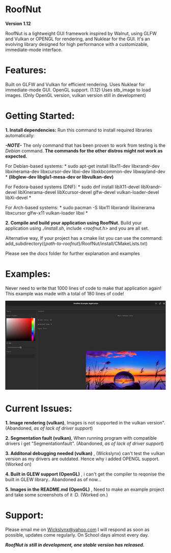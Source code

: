 # RoofNut

**Version 1.12**

RoofNut is a lightweight GUI framework inspired by Walnut, using GLFW and Vulkan or OPENGL for rendering, and Nuklear for the GUI. It's an evolving library designed for high performance with a customizable, immediate-mode interface.

# Features:
Built on GLFW and Vulkan for efficient rendering.
Uses Nuklear for immediate-mode GUI.
OpenGL support. (1.12)
Uses stb_image to load images. (Only OpenGL version, vulkan version still in development)

# Getting Started:

**1. Install dependencies:**
Run this command to install required libraries automatically: 

***-NOTE-***
The only command that has been proven to work from testing is the *Debian* command. **The commands for the other distros might not work as expected.**

For Debian-based systems: * sudo apt-get install libx11-dev libxrandr-dev libxinerama-dev libxcursor-dev libxi-dev libxkbcommon-dev libwayland-dev *
**(**libglew-dev libglu1-mesa-dev or libvulkan-dev**)** 

For Fedora-based systems (DNF): * sudo dnf install libX11-devel libXrandr-devel libXinerama-devel libXcursor-devel glfw-devel vulkan-loader-devel libXi-devel * 

For Arch-based systems: * sudo pacman -S libx11 libxrandr libxinerama libxcursor glfw-x11 vulkan-loader libxi *




**2. Compile and build your application using RoofNut.**
Build your application using *./install.sh*, include *<roofnut.h>* and you are all set.

Alternative way, If your project has a cmake list you can use the command:            add_subdirectory({*path-to-roofnut*}/RoofNut/install/CMakeLists.txt)

Please see the *docs* folder for further explanation and examples

# Examples:
Never need to write that 1000 lines of code to make that application again! This example was made with a total of 180 lines of code!


![Uhhh ooo, Error! Please contanct me.](docs/examples/example-images/main-screenshot.png)

# Current Issues:


**1. Image rendering (vulkan)**, Images is not supported in the vulkan version". (Abandoned, *as of lack of driver support*)

**2. Segmentation fault (vulkan)**, When running program with compatible drivers i get "Segmentationfault". (Abandoned, *as of lack of driver support*)

**3. Additonal debugging needed (vulkan)** , (Wickslynx) can't test the vulkan version as my drivers are outdated. Hence why i added OPENGL support. (Worked on)

**4. Built in GLEW support (OpenGL)** , i can't get the compiler to reqonise the built in GLEW library.. Abandoned as of now...

**5. Images in the README.md (OpenGL)** , Need to make an example project and take some screenshots of it :D. (Worked on.)


# Support:
Please email me on Wickslynx@yahoo.com
I will respond as soon as possible, updates come regularly. On School days almost every day.

***RoofNut is still in development, one stable version has released.***
